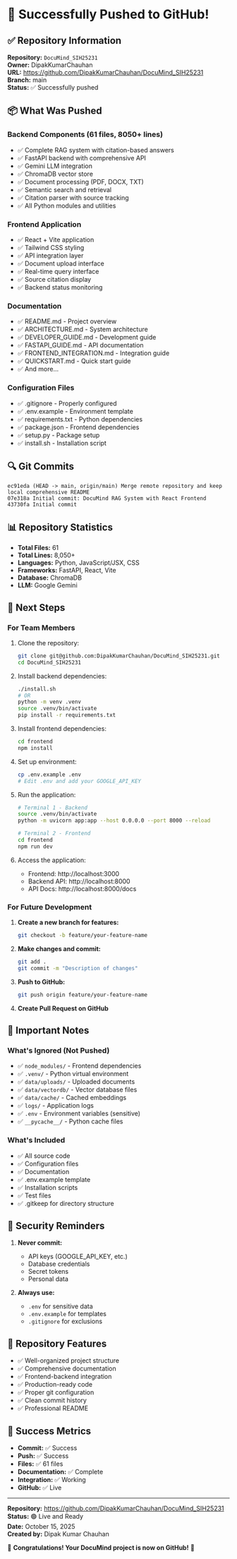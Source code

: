 # 🎉 Successfully Pushed to GitHub!

## ✅ Repository Information

**Repository:** `DocuMind_SIH25231`  
**Owner:** DipakKumarChauhan  
**URL:** https://github.com/DipakKumarChauhan/DocuMind_SIH25231  
**Branch:** main  
**Status:** ✅ Successfully pushed

## 📦 What Was Pushed

### Backend Components (61 files, 8050+ lines)

- ✅ Complete RAG system with citation-based answers
- ✅ FastAPI backend with comprehensive API
- ✅ Gemini LLM integration
- ✅ ChromaDB vector store
- ✅ Document processing (PDF, DOCX, TXT)
- ✅ Semantic search and retrieval
- ✅ Citation parser with source tracking
- ✅ All Python modules and utilities

### Frontend Application

- ✅ React + Vite application
- ✅ Tailwind CSS styling
- ✅ API integration layer
- ✅ Document upload interface
- ✅ Real-time query interface
- ✅ Source citation display
- ✅ Backend status monitoring

### Documentation

- ✅ README.md - Project overview
- ✅ ARCHITECTURE.md - System architecture
- ✅ DEVELOPER_GUIDE.md - Development guide
- ✅ FASTAPI_GUIDE.md - API documentation
- ✅ FRONTEND_INTEGRATION.md - Integration guide
- ✅ QUICKSTART.md - Quick start guide
- ✅ And more...

### Configuration Files

- ✅ .gitignore - Properly configured
- ✅ .env.example - Environment template
- ✅ requirements.txt - Python dependencies
- ✅ package.json - Frontend dependencies
- ✅ setup.py - Package setup
- ✅ install.sh - Installation script

## 🔍 Git Commits

```
ec91eda (HEAD -> main, origin/main) Merge remote repository and keep local comprehensive README
07e318a Initial commit: DocuMind RAG System with React Frontend
43730fa Initial commit
```

## 📊 Repository Statistics

- **Total Files:** 61
- **Total Lines:** 8,050+
- **Languages:** Python, JavaScript/JSX, CSS
- **Frameworks:** FastAPI, React, Vite
- **Database:** ChromaDB
- **LLM:** Google Gemini

## 🚀 Next Steps

### For Team Members

1. Clone the repository:

   ```bash
   git clone git@github.com:DipakKumarChauhan/DocuMind_SIH25231.git
   cd DocuMind_SIH25231
   ```

2. Install backend dependencies:

   ```bash
   ./install.sh
   # OR
   python -m venv .venv
   source .venv/bin/activate
   pip install -r requirements.txt
   ```

3. Install frontend dependencies:

   ```bash
   cd frontend
   npm install
   ```

4. Set up environment:

   ```bash
   cp .env.example .env
   # Edit .env and add your GOOGLE_API_KEY
   ```

5. Run the application:

   ```bash
   # Terminal 1 - Backend
   source .venv/bin/activate
   python -m uvicorn app:app --host 0.0.0.0 --port 8000 --reload

   # Terminal 2 - Frontend
   cd frontend
   npm run dev
   ```

6. Access the application:
   - Frontend: http://localhost:3000
   - Backend API: http://localhost:8000
   - API Docs: http://localhost:8000/docs

### For Future Development

1. **Create a new branch for features:**

   ```bash
   git checkout -b feature/your-feature-name
   ```

2. **Make changes and commit:**

   ```bash
   git add .
   git commit -m "Description of changes"
   ```

3. **Push to GitHub:**

   ```bash
   git push origin feature/your-feature-name
   ```

4. **Create Pull Request on GitHub**

## 📝 Important Notes

### What's Ignored (Not Pushed)

- ✅ `node_modules/` - Frontend dependencies
- ✅ `.venv/` - Python virtual environment
- ✅ `data/uploads/` - Uploaded documents
- ✅ `data/vectordb/` - Vector database files
- ✅ `data/cache/` - Cached embeddings
- ✅ `logs/` - Application logs
- ✅ `.env` - Environment variables (sensitive)
- ✅ `__pycache__/` - Python cache files

### What's Included

- ✅ All source code
- ✅ Configuration files
- ✅ Documentation
- ✅ .env.example template
- ✅ Installation scripts
- ✅ Test files
- ✅ .gitkeep for directory structure

## 🔐 Security Reminders

1. **Never commit:**

   - API keys (GOOGLE_API_KEY, etc.)
   - Database credentials
   - Secret tokens
   - Personal data

2. **Always use:**
   - `.env` for sensitive data
   - `.env.example` for templates
   - `.gitignore` for exclusions

## 🎯 Repository Features

- ✅ Well-organized project structure
- ✅ Comprehensive documentation
- ✅ Frontend-backend integration
- ✅ Production-ready code
- ✅ Proper git configuration
- ✅ Clean commit history
- ✅ Professional README

## 🌟 Success Metrics

- **Commit:** ✅ Success
- **Push:** ✅ Success
- **Files:** ✅ 61 files
- **Documentation:** ✅ Complete
- **Integration:** ✅ Working
- **GitHub:** ✅ Live

---

**Repository:** https://github.com/DipakKumarChauhan/DocuMind_SIH25231  
**Status:** 🟢 Live and Ready  
**Date:** October 15, 2025  
**Created by:** Dipak Kumar Chauhan

🎉 **Congratulations! Your DocuMind project is now on GitHub!** 🎉
